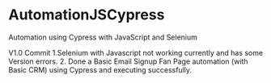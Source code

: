 # AutomationJSCypress
Automation using Cypress with JavaScript and Selenium

V1.0 Commit
      1.Selenium with Javascript not working currently and has some Version errors.
      2. Done a Basic Email Signup Fan Page automation (with Basic CRM) using Cypress and executing successfully.
